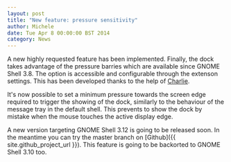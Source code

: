```yaml
---
layout: post
title: "New feature: pressure sensitivity"
author: Michele
date: Tue Apr 8 00:00:00 BST 2014
category: News
---
```


A new highly requested feature has been implemented. Finally, the dock takes advantage of the pressure barries which are available since GNOME Shell 3.8. The option is accessible and configurable through the extenson settings. This has been developed thanks to the help of [Charlie](https://github.com/passingthru67).

<!--more-->

It's now possible to set a minimum pressure towards the screen edge required to trigger the showing of the dock, similarly to the behaviour of the message tray in the default shell. This prevents to show the dock by mistake when the mouse touches the active display edge.

A new version targeting GNOME Shell 3.12 is going to be released soon. In the meantime you can try the master branch on [Github]({{ site.github_project_url }}). This feature is going to be backorted to GNOME Shell 3.10 too.


